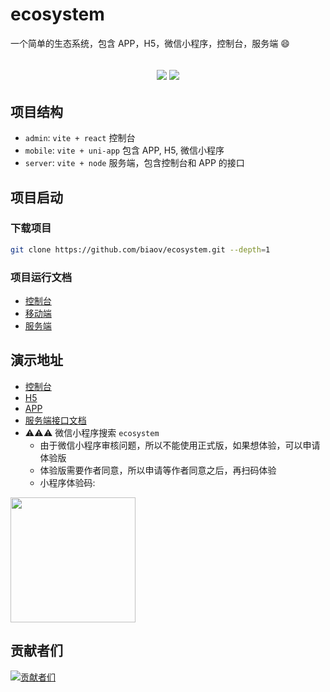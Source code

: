 # ecosystem

一个简单的生态系统，包含 APP，H5，微信小程序，控制台，服务端 😄

<h2 align="center">
  <a href="https://github.com/biaov/ecosystem"><img src="https://img.shields.io/badge/version-v1.0.0-blue" /></a>
  <a href="https://github.com/biaov/ecosystem/blob/main/LICENSE"><img src="https://img.shields.io/badge/license-MIT-green" /></a>
</h2>

## 项目结构

- `admin`: `vite + react` 控制台
- `mobile`: `vite + uni-app` 包含 APP, H5, 微信小程序
- `server`: `vite + node` 服务端，包含控制台和 APP 的接口

## 项目启动

### 下载项目

```sh
git clone https://github.com/biaov/ecosystem.git --depth=1
```

### 项目运行文档

- [控制台](https://github.com/biaov/ecosystem/blob/main/admin/README.md)
- [移动端](https://github.com/biaov/ecosystem/blob/main/mobile/README.md)
- [服务端](https://github.com/biaov/ecosystem/blob/main/server/README.md)

## 演示地址

- [控制台](http://ecosystem.biaov.cn/admin/)
- [H5](http://ecosystem.biaov.cn/)
- [APP](https://github.com/biaov/ecosystem/releases)
- [服务端接口文档](https://www.showdoc.com.cn/2302761390308442/10396968490372348)
- ⚠⚠⚠ 微信小程序搜索 `ecosystem`
  - 由于微信小程序审核问题，所以不能使用正式版，如果想体验，可以申请体验版
  - 体验版需要作者同意，所以申请等作者同意之后，再扫码体验
  - 小程序体验码:
<img src="https://ecosystem.biaov.cn/uploads/trial-version.jpg" width="200px" height="200px" />

## 贡献者们

[![贡献者们](https://contrib.rocks/image?repo=biaov/ecosystem)](https://github.com/biaov/ecosystem/graphs/contributors)
